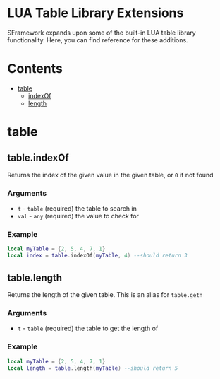 # LUA Table Library Extensions
SFramework expands upon some of the built-in LUA table library functionality.  Here, you can find reference for these additions.

# Contents
- [table](#table)
  - [indexOf](#tableindexof)
  - [length](#tablelength)
  
# table

## table.indexOf
Returns the index of the given value in the given table, or `0` if not found
### Arguments
- `t` - `table` (required) the table to search in
- `val` - `any` (required) the value to check for
### Example
```lua
local myTable = {2, 5, 4, 7, 1}
local index = table.indexOf(myTable, 4) --should return 3
```

## table.length
Returns the length of the given table.  This is an alias for `table.getn`
### Arguments
- `t` - `table` (required) the table to get the length of
### Example
```lua
local myTable = {2, 5, 4, 7, 1}
local length = table.length(myTable) --should return 5
```
